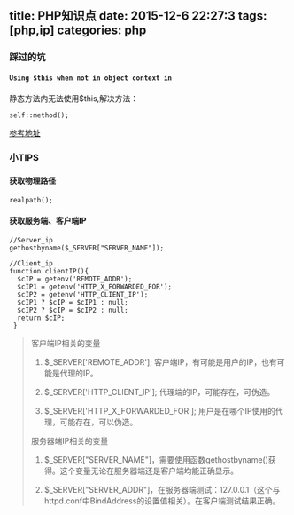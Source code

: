 
title: PHP知识点
date: 2015-12-6 22:27:3
tags: [php,ip]
categories: php
---

### 踩过的坑

#### `Using $this when not in object context in`

静态方法内无法使用$this,解决方法：

    self::method();

[参考地址](http://blog.csdn.net/yageeart/article/details/6662059)

### 小TIPS

#### 获取物理路径

    realpath();
#### 获取服务端、客户端IP

    //Server_ip
    gethostbyname($_SERVER["SERVER_NAME"]); 

    //Client_ip
    function clientIP(){   
      $cIP = getenv('REMOTE_ADDR');   
      $cIP1 = getenv('HTTP_X_FORWARDED_FOR');   
      $cIP2 = getenv('HTTP_CLIENT_IP');   
      $cIP1 ? $cIP = $cIP1 : null;   
      $cIP2 ? $cIP = $cIP2 : null;   
      return $cIP;
     }   

> 客户端IP相关的变量
> 1. $_SERVER['REMOTE_ADDR']; 客户端IP，有可能是用户的IP，也有可能是代理的IP。
> 
> 2. $_SERVER['HTTP_CLIENT_IP']; 代理端的IP，可能存在，可伪造。
> 
> 3. $_SERVER['HTTP_X_FORWARDED_FOR']; 用户是在哪个IP使用的代理，可能存在，可以伪造。
> 
> 服务器端IP相关的变量
> 1. $_SERVER["SERVER_NAME"]，需要使用函数gethostbyname()获得。这个变量无论在服务器端还是客户端均能正确显示。
> 
> 2. $_SERVER["SERVER_ADDR"]，在服务器端测试：127.0.0.1（这个与httpd.conf中BindAddress的设置值相关）。在客户端测试结果正确。



